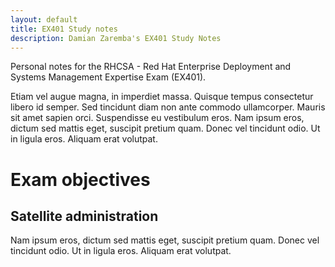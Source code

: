 ```yaml
---
layout: default
title: EX401 Study notes
description: Damian Zaremba's EX401 Study Notes
---
```


Personal notes for the RHCSA - Red Hat Enterprise Deployment and Systems Management Expertise Exam (EX401).

Etiam vel augue magna, in imperdiet massa. Quisque tempus consectetur libero id semper. Sed tincidunt diam non ante commodo ullamcorper. Mauris sit amet sapien orci. Suspendisse eu vestibulum eros. Nam ipsum eros, dictum sed mattis eget, suscipit pretium quam. Donec vel tincidunt odio. Ut in ligula eros. Aliquam erat volutpat.

# Exam objectives
## Satellite administration
Nam ipsum eros, dictum sed mattis eget, suscipit pretium quam. Donec vel tincidunt odio. Ut in ligula eros. Aliquam erat volutpat.
